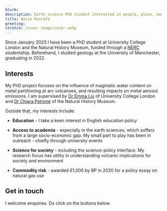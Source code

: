 ```yaml
---
blurb: 
description: Earth science PhD student interested in people, place, and planet.
title: Wasim Mustafa
greeting:
stretch: /cover image/cover.webp
---
```


Since January 2023 I have been a PhD student at University College London and the Natural History Museum, funded through a [NERC](https://www.ukri.org/councils/nerc/) studentship. Beforehand, I studied geology at the University of Manchester, graduating in 2022.

## Interests

My PhD project focuses on the influence of magmatic water content on metal partitioning at arc volcanoes, and resulting impacts on metal aerosol emissions. I am supervised by [Dr Emma Liu](https://www.ucl.ac.uk/earth-sciences/people/academic/dr-emma-liu) of University College London and [Dr Chiara Petrone](https://www.nhm.ac.uk/our-science/departments-and-staff/staff-directory/chiara%20maria-petrone.html) of the Natural History Museum.

Outside that, my interests include:

* **Education** - I take a keen interest in English education policy

* **Access to academia** - especially in the earth sciences, which suffers from a large socio-economic gap. My small part to play has been in outreach - chiefly through university events

* **Science for society** - including the science-policy interface. My research focus has utility in understanding volcanic implications for society and environment

* **Commodity risk** - awarded £1,000 by BP in 2020 for a policy essay on natural gas use

## Get in touch

I welcome enquiries. Do click on the buttons below.